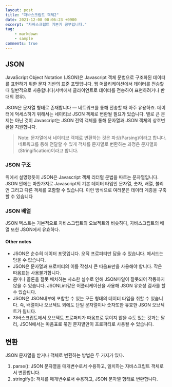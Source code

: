 ```yaml
---
layout: post
title: "자바스크립트 객체2"
date: 2021-12-08 00:06:23 +0900
excerpt: "자바스크립트 기본기 공부입니다."
tag:
    - markdown
    - sample
comments: true
---
```


## JSON

JavaScript Object Notation (JSON)은 Javascript 객체 문법으로 구조화된 데이터를 표현하기 위한 문자 기반의 표준 포맷입니다. 웹 어플리케이션에서 데이터를 전송할 때 일반적으로 사용합니다(서버에서 클라이언트로 데이터를 전송하여 표현하려거나 반대의 경우).

JSON은 문자열 형태로 존재합니다 — 네트워크를 통해 전송할 때 아주 유용하죠. 데이터에 억세스하기 위해서는 네이티브 JSON 객체로 변환될 필요가 있습니다. 별로 큰 문제는 아닌 것이 Javascript는 JSON 전역 객체를 통해 문자열과 JSON 객체의 상호변환을 지원합니다.

> Note: 문자열에서 네이티브 객체로 변환하는 것은 파싱(Parsing)이라고 합니다. 네트워크를 통해 전달할 수 있게 객체를 문자열로 변환하는 과정은 문자열화(Stringification)이라고 합니다.

### JSON 구조

위에서 설명했듯이 JSON은 Javascript 객체 리터럴 문법을 따르는 문자열입니다. JSON 안에는 마찬가지로 Javascript의 기본 데이터 타입인 문자열, 숫자, 배열, 불리언 그리고 다른 객체를 포함할 수 있습니다. 이런 방식으로 여러분은 데이터 계층을 구축할 수 있습니다

### JSON 배열

JSON 텍스트는 기본적으로 자바스크립트의 오브젝트와 비슷하다, 자바스크립트의 배열 또한 JSON에서 유효하다.

#### Other notes

-   JSON은 순수히 데이터 포맷입니다. 오직 프로퍼티만 담을 수 있습니다. 메서드는 담을 수 없습니다.
-   JSON은 문자열과 프로퍼티의 이름 작성시 큰 따옴표만을 사용해야 합니다. 작은 따옴표는 사용불가합니다.
-   콤마나 콜론을 잘못 배치하는 사소한 실수로 인해 JSON파일이 잘못되어 작동하지 않을 수 있습니다. JSONLint같은 어플리케이션을 사용해 JSON 유효성 검사를 할 수 있습니다.
-   JSON은 JSON내부에 포함할 수 있는 모든 형태의 데이터 타입을 취할 수 있습니다. 즉, 배열이나 오브젝트 외에도 단일 문자열이나 숫자또한 유효한 JSON 오브젝트가 됩니다.
-   자바스크립트에서 오브젝트 프로퍼티가 따옴표로 묶이지 않을 수도 있는 것과는 달리, JSON에서는 따옴표로 묶인 문자열만이 프로퍼티로 사용될 수 있습니다.

## 변환

JSON 문자열을 받거나 객체로 변환하는 방법은 두 가지가 있다.

1. parse(): JSON 문자열을 매개변수로서 수용하고, 일치하는 자바스크립트 객체로서 변환합니다.
1. stringify(): 객체를 매개변수로서 수용하고, JSON 문자열 형태로 변환합니다.
